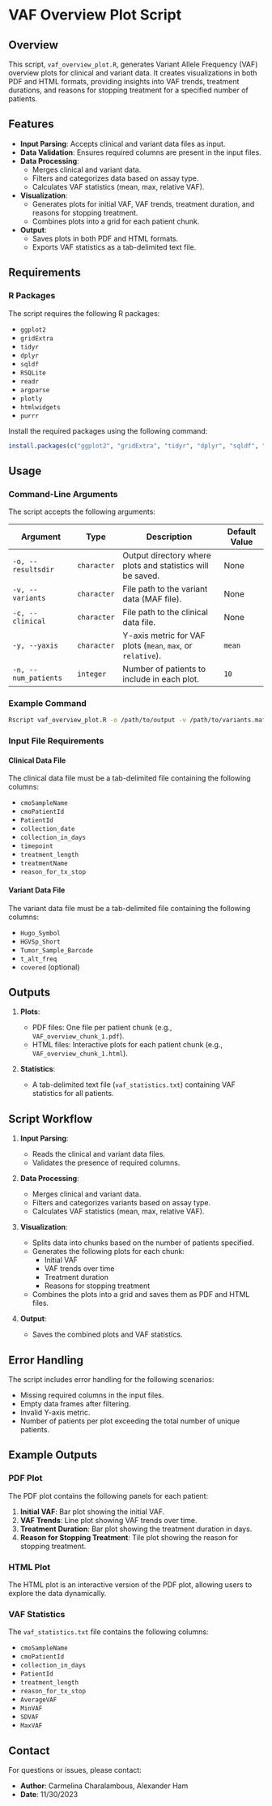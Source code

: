 # VAF Overview Plot Script

## Overview

This script, `vaf_overview_plot.R`, generates Variant Allele Frequency (VAF) overview plots for clinical and variant data. It creates visualizations in both PDF and HTML formats, providing insights into VAF trends, treatment durations, and reasons for stopping treatment for a specified number of patients.

## Features

- **Input Parsing**: Accepts clinical and variant data files as input.
- **Data Validation**: Ensures required columns are present in the input files.
- **Data Processing**:
  - Merges clinical and variant data.
  - Filters and categorizes data based on assay type.
  - Calculates VAF statistics (mean, max, relative VAF).
- **Visualization**:
  - Generates plots for initial VAF, VAF trends, treatment duration, and reasons for stopping treatment.
  - Combines plots into a grid for each patient chunk.
- **Output**:
  - Saves plots in both PDF and HTML formats.
  - Exports VAF statistics as a tab-delimited text file.

## Requirements

### R Packages

The script requires the following R packages:

- `ggplot2`
- `gridExtra`
- `tidyr`
- `dplyr`
- `sqldf`
- `RSQLite`
- `readr`
- `argparse`
- `plotly`
- `htmlwidgets`
- `purrr`

Install the required packages using the following command:

```R
install.packages(c("ggplot2", "gridExtra", "tidyr", "dplyr", "sqldf", "RSQLite", "readr", "argparse", "plotly", "htmlwidgets", "purrr"))
```

## Usage

### Command-Line Arguments

The script accepts the following arguments:

| Argument         | Type       | Description                                                                 | Default Value |
|-------------------|------------|-----------------------------------------------------------------------------|---------------|
| `-o, --resultsdir` | `character` | Output directory where plots and statistics will be saved.                  | None          |
| `-v, --variants`  | `character` | File path to the variant data (MAF file).                                   | None          |
| `-c, --clinical`  | `character` | File path to the clinical data file.                                        | None          |
| `-y, --yaxis`     | `character` | Y-axis metric for VAF plots (`mean`, `max`, or `relative`).                  | `mean`        |
| `-n, --num_patients` | `integer`  | Number of patients to include in each plot.                                 | `10`          |

### Example Command

```bash
Rscript vaf_overview_plot.R -o /path/to/output -v /path/to/variants.maf -c /path/to/clinical.tsv -y mean -n 10
```

### Input File Requirements

#### Clinical Data File

The clinical data file must be a tab-delimited file containing the following columns:

- `cmoSampleName`
- `cmoPatientId`
- `PatientId`
- `collection_date`
- `collection_in_days`
- `timepoint`
- `treatment_length`
- `treatmentName`
- `reason_for_tx_stop`

#### Variant Data File

The variant data file must be a tab-delimited file containing the following columns:

- `Hugo_Symbol`
- `HGVSp_Short`
- `Tumor_Sample_Barcode`
- `t_alt_freq`
- `covered` (optional)

## Outputs

1. **Plots**:
   - PDF files: One file per patient chunk (e.g., `VAF_overview_chunk_1.pdf`).
   - HTML files: Interactive plots for each patient chunk (e.g., `VAF_overview_chunk_1.html`).

2. **Statistics**:
   - A tab-delimited text file (`vaf_statistics.txt`) containing VAF statistics for all patients.

## Script Workflow

1. **Input Parsing**:
   - Reads the clinical and variant data files.
   - Validates the presence of required columns.

2. **Data Processing**:
   - Merges clinical and variant data.
   - Filters and categorizes variants based on assay type.
   - Calculates VAF statistics (mean, max, relative VAF).

3. **Visualization**:
   - Splits data into chunks based on the number of patients specified.
   - Generates the following plots for each chunk:
     - Initial VAF
     - VAF trends over time
     - Treatment duration
     - Reasons for stopping treatment
   - Combines the plots into a grid and saves them as PDF and HTML files.

4. **Output**:
   - Saves the combined plots and VAF statistics.

## Error Handling

The script includes error handling for the following scenarios:

- Missing required columns in the input files.
- Empty data frames after filtering.
- Invalid Y-axis metric.
- Number of patients per plot exceeding the total number of unique patients.

## Example Outputs

### PDF Plot

The PDF plot contains the following panels for each patient:

1. **Initial VAF**: Bar plot showing the initial VAF.
2. **VAF Trends**: Line plot showing VAF trends over time.
3. **Treatment Duration**: Bar plot showing the treatment duration in days.
4. **Reason for Stopping Treatment**: Tile plot showing the reason for stopping treatment.

### HTML Plot

The HTML plot is an interactive version of the PDF plot, allowing users to explore the data dynamically.

### VAF Statistics

The `vaf_statistics.txt` file contains the following columns:

- `cmoSampleName`
- `cmoPatientId`
- `collection_in_days`
- `PatientId`
- `treatment_length`
- `reason_for_tx_stop`
- `AverageVAF`
- `MinVAF`
- `SDVAF`
- `MaxVAF`

## Contact

For questions or issues, please contact:

- **Author**: Carmelina Charalambous, Alexander Ham
- **Date**: 11/30/2023
